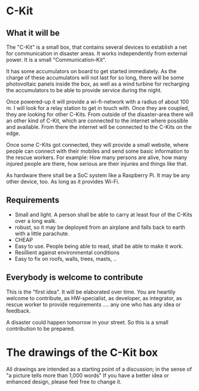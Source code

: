 # C-Kit

## What it will be
The "C-Kit" is a small box, that contains several devices to establish a net for communication in disaster areas. It works independently from external power. It is a small "Communication-Kit".

It has some accumulators on board to get started immediately. As the charge of these accumulators will not last for so long, there will be some photovoltaic panels inside the box, as well as a wind turbine for recharging the accumulators to be able to provide service during the night.

Once powered-up it will provide a wi-fi-network with a radius of about 100 m. I will look for a relay station to get in touch with. Once they are coupled, they are looking for other C-Kits. From outside of the disaster-area there will an other kind of C-Kit, which are connected to the internet where possible and available. From there the internet will be connected to the C-Kits on the edge.

Once some C-Kits got connected, they will provide a small website, where people can connect with their mobiles and send some basic information to the rescue workers. For example: How many persons are alive, how many injured people are there, how serious are their injuries and things like that.

As hardware there shall be a SoC system like a Raspberry Pi. It may be any other device, too. As long as it provides Wi-Fi.

## Requirements
- Small and light. A person shall be able to carry at least four of the C-Kits over a long walk.
- robust, so it may be deployed from an airplane and falls back to earth with a little parachute.
- CHEAP
- Easy to use. People being able to read, shall be able to make it work.
- Resillient against environmental conditions
- Easy to fix on roofs, walls, trees, masts, ..

## Everybody is welcome to contribute
This is the "first idea". It will be elaborated over time. You are heartily welcome to contribute, as HW-specialist, as developer, as integrator, as rescue worker to provide requirements .... any one who has any idea or feedback.

A disaster could happen tomorrow in your street. So this is a small contribution to be prepared.


# The drawings of the C-Kit box

All drawings are intended as a starting point of a discussion; in the sense of "a picture tells more than 1,000 words"
If you have a better idea or enhanced design, please feel free to change it.
